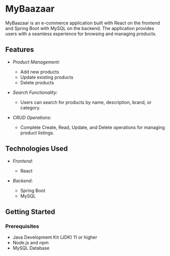 # MyBaazaar

MyBaazaar is an e-commerce application built with React on the frontend and Spring Boot with MySQL on the backend. The application provides users with a seamless experience for browsing and managing products.

## Features

- *Product Management*: 
  - Add new products
  - Update existing products
  - Delete products

- *Search Functionality*: 
  - Users can search for products by name, description, brand, or category.

- *CRUD Operations*: 
  - Complete Create, Read, Update, and Delete operations for managing product listings.

## Technologies Used

- *Frontend*: 
  - React

- *Backend*: 
  - Spring Boot
  - MySQL

## Getting Started

### Prerequisites

- Java Development Kit (JDK) 11 or higher
- Node.js and npm
- MySQL Database

